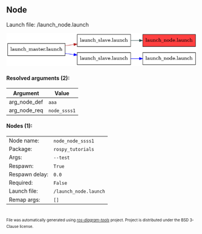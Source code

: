<!--
File was automatically generated using 'ros-diagram-tools' project.
Project is distributed under the BSD 3-Clause license.
-->

## Node

Launch file: /launch_node.launch

[![_launch_node.launch_arg_node_req_node_ssss1](_launch_node.launch_arg_node_req_node_ssss1.png "_launch_node.launch_arg_node_req_node_ssss1")](_launch_node.launch_arg_node_req_node_ssss1.png)


#### Resolved arguments (2):

| Argument | Value |
| -------- | ----- |
| arg_node_def | `aaa` |
| arg_node_req | `node_ssss1` |


#### Nodes (1):

|     |     |
| --- | --- |
| Node name: | `node_node_ssss1` |
| Package: | `rospy_tutorials` |
| Args: | `--test` |
| Respawn: | `True` |
| Respawn delay: | `0.0` |
| Required: | `False` |
| Launch file: | `/launch_node.launch` |
| Remap args: | `[]` |


</br>
<font size="1">
File was automatically generated using <a href="https://github.com/anetczuk/ros-diagram-tools"><i>ros-diagram-tools</i></a> project.
Project is distributed under the BSD 3-Clause license.
</font>
